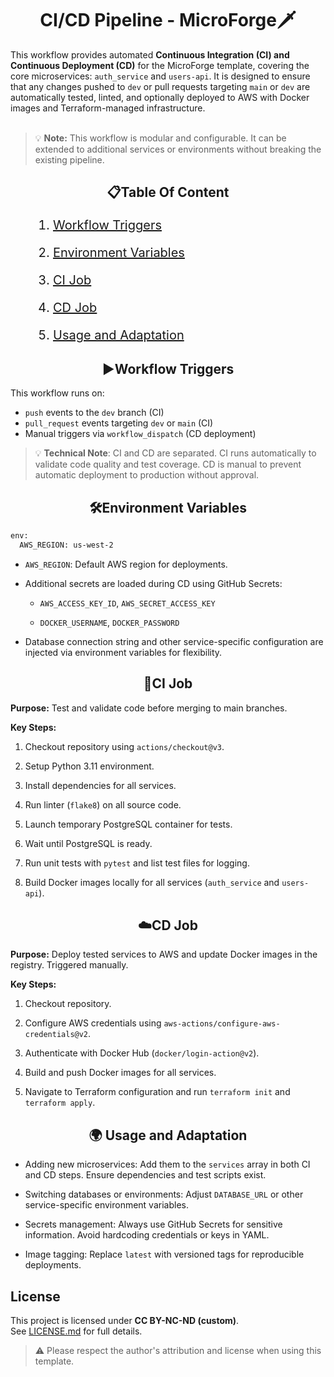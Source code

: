 <h1 align="center">
 <b>CI/CD Pipeline - MicroForge🗡️</b>
</h1>

This workflow provides automated **Continuous Integration (CI) and Continuous Deployment (CD)** for the MicroForge template, covering the core microservices: `auth_service` and `users-api`. It is designed to ensure that any changes pushed to `dev` or pull requests targeting `main` or `dev` are automatically tested, linted, and optionally deployed to AWS with Docker images and Terraform-managed infrastructure.<br><br>

> 💡 **Note:** This workflow is modular and configurable. It can be extended to additional services or environments without breaking the existing pipeline.

<h2 id="table-of-content" align="center">
📋Table Of Content
</h2>
<div style="font-size:20px;">
<ol>

1. [Workflow Triggers](#workflow-triggers)

2. [Environment Variables](#environment-variables)

3. [CI Job](#ci-job)

4. [CD Job](#cd-job)

5. [Usage and Adaptation](#usage-and-adaptation)

</ol>
</div>

<h2 id="workflow-triggers" align="center">
▶️Workflow Triggers
</h2>

This workflow runs on:
* `push` events to the `dev` branch (CI)
* `pull_request` events targeting `dev` or `main` (CI)
* Manual triggers via `workflow_dispatch` (CD deployment)

> 💡 **Technical Note**: CI and CD are separated. CI runs automatically to validate code quality and test coverage. CD is manual to prevent automatic deployment to production without approval.

<h2 id="environment-variables" align="center">
🛠️Environment Variables
</h2>

```bash
env:
  AWS_REGION: us-west-2
```

* `AWS_REGION`: Default AWS region for deployments.


* Additional secrets are loaded during CD using GitHub Secrets:

  * `AWS_ACCESS_KEY_ID`, `AWS_SECRET_ACCESS_KEY`

  * `DOCKER_USERNAME`, `DOCKER_PASSWORD`

* Database connection string and other service-specific configuration are injected via   environment variables for flexibility.

<h2 id="ci-job" align="center">
🧪CI Job
</h2>

**Purpose:** Test and validate code before merging to main branches.

**Key Steps:**

1. Checkout repository using `actions/checkout@v3`.

2. Setup Python 3.11 environment.

3. Install dependencies for all services.

4. Run linter (`flake8`) on all source code.

5. Launch temporary PostgreSQL container for tests.

6. Wait until PostgreSQL is ready.

7. Run unit tests with `pytest` and list test files for logging.

8. Build Docker images locally for all services (`auth_service` and `users-api`).


<h2 id="cd-job" align="center">
☁️CD Job
</h2>

**Purpose:** Deploy tested services to AWS and update Docker images in the registry. Triggered manually.

**Key Steps:**

1. Checkout repository.

2. Configure AWS credentials using `aws-actions/configure-aws-credentials@v2`.

3. Authenticate with Docker Hub (`docker/login-action@v2`).

4. Build and push Docker images for all services.

5. Navigate to Terraform configuration and run `terraform init` and `terraform apply`.

<h2 id="usage-and-adaptation" align="center">
🌍 Usage and Adaptation
</h2>

* Adding new microservices: Add them to the `services` array in both CI and CD steps. Ensure dependencies and test scripts exist.

* Switching databases or environments: Adjust `DATABASE_URL` or other service-specific environment variables.

* Secrets management: Always use GitHub Secrets for sensitive information. Avoid hardcoding credentials or keys in YAML.

* Image tagging: Replace `latest` with versioned tags for reproducible deployments.

## License

This project is licensed under **CC BY-NC-ND (custom)**.  
See [LICENSE.md](./LICENSE.md) for full details.

> ⚠️ Please respect the author's attribution and license when using this template.